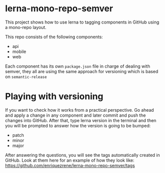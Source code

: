 # lerna-mono-repo-semver
This project shows how to use lerna to tagging components in GitHub using a mono-repo layout. 

This repo consists of the following components: 
- api
- mobile
- web

Each component has its own `package.json` file in charge of dealing with semver, they all are using the same approach for versioning which is based on
`semantic-release`

# Playing with versioning

If you want to check how it works from a practical perspective. Go ahead and apply a change in any component and later commit and push the changes into GitHub. 
After that, type lerna version in the terminal and then you will be prompted to answer how the version is going to be bumped:
- patch
- minor
- major

After answering the questions, you will see the tags automatically created in GitHub. Look at them here for an example of how they look like:
https://github.com/enriquezrene/lerna-mono-repo-semver/tags
